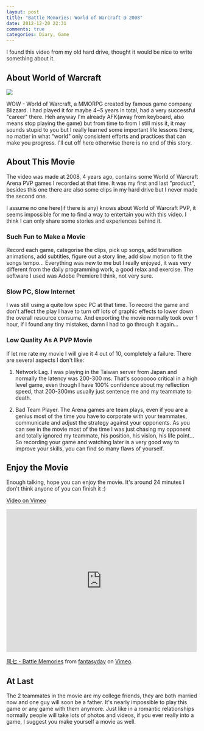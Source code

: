 ```yaml
---
layout: post
title: "Battle Memories: World of Warcraft @ 2008"
date: 2012-12-20 22:31
comments: true
categories: Diary, Game
---
```


I found this video from my old hard drive, thought it would be nice to write something about it.

## About World of Warcraft ##

![](http://cdn.kinopyo.com/images/wowscreenshot.jpg)

WOW - World of Warcraft, a MMORPG created by famous game company Blizzard. I had played it for maybe 4~5 years in total, had a very successful "career" there. Heh anyway I'm already AFK(away from keyboard, also means stop playing the game) but from time to from I still miss it, it may sounds stupid to you but I really learned some important life lessons there, no matter in what "world" only consistent efforts and practices that can make you progress. I'll cut off here otherwise there is no end of this story.

## About This Movie
The video was made at 2008, 4 years ago, contains some World of Warcraft Arena PVP games I recorded at that time. It was my first and last "product", besides this one there are also some clips in my hard drive but I never made the second one. 

I assume no one here(if there is any) knows about World of Warcraft PVP, it seems impossible for me to find a way to entertain you with this video. I think I can only share some stories and experiences behind it.

### Such Fun to Make a Movie ###

Record each game, categorise the clips, pick up songs, add transition animations, add subtitles, figure out a story line, add slow motion to fit the songs tempo... Everything was new to me but I really enjoyed, it was very different from the daily programming work, a good relax and exercise. The software I used was Adobe Premiere I think, not very sure.

### Slow PC, Slow Internet ###
I was still using a quite low spec PC at that time. To record the game and don't affect the play I have to turn off lots of graphic effects to lower down the overall resource consume. And exporting the movie normally took over 1 hour, if I found any tiny mistakes, damn I had to go through it again...

### Low Quality As A PVP Movie ###

If let me rate my movie I will give it 4 out of 10, completely a failure. There are several aspects I don't like:

1. Network Lag. I was playing in the Taiwan server from Japan and normally the latency was 200-300 ms. That's sooooooo critical in a high level game, even though I have 100% confidence about my reflection speed, that 200-300ms usually just sentence me and my teammate to death.

2. Bad Team Player. The Arena games are team plays, even if you are a genius most of the time you have to corporate with your teammates, communicate and adjust the strategy against your opponents. As you can see in the movie most of the time I was just chasing my opponent and totally ignored my teammate, his position, his vision, his life point... So recording your game and watching later is a very good way to improve your skills, you can find so many flaws of yourself.

## Enjoy the Movie ##

Enough talking, hope you can enjoy the movie. It's around 24 minutes I don't think anyone of you can finish it :)

[Video on Vimeo](https://vimeo.com/55950111)
<iframe src="http://player.vimeo.com/video/55950111?badge=0" width="500" height="375" frameborder="0" webkitAllowFullScreen mozallowfullscreen allowFullScreen></iframe> <p><a href="http://vimeo.com/55950111">风七 - Battle Memories</a> from <a href="http://vimeo.com/user4735956">fantasyday</a> on <a href="http://vimeo.com">Vimeo</a>.</p>

## At Last ##

The 2 teammates in the movie are my college friends, they are both married now and one guy will soon be a father. It's nearly impossible to play this game or any game with them anymore. Just like in a romantic relationships normally people will take lots of photos and videos, if you ever really into a game, I suggest you make yourself a movie as well.

